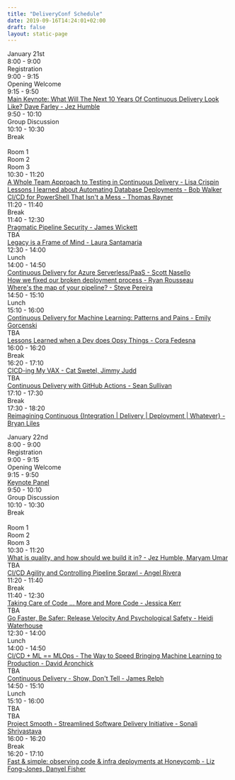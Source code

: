```yaml
---
title: "DeliveryConf Schedule"
date: 2019-09-16T14:24:01+02:00
draft: false
layout: static-page
---
```


<div class="container">
  <div class="row justify-content-center">
    <div class="col-md schedule schedule-header">
    January 21st
    </div>
  </div>
  <div class="row">
    <div class="col-md-3 schedule">
      8:00 - 9:00
    </div>
    <div class="col-md schedule">
      Registration
    </div>
  </div>
  <div class="row">
    <div class="col-md-3 schedule">
      9:00 - 9:15
    </div>
    <div class="col-md schedule">
      Opening Welcome
    </div>
  </div>
  <div class="row">
    <div class="col-md-3 schedule">
      9:15 - 9:50
    </div>
    <div class="col-md schedule">
      <a href="/talks/what-will-the-next-ten-years-of-continuous-delivery-look-like/">Main Keynote: What Will The Next 10 Years Of Continuous Delivery Look Like? Dave Farley - Jez Humble</a>
    </div>
  </div>
  <div class="row">
    <div class="col-md-3 schedule">
      9:50 - 10:10
    </div>
    <div class="col-md schedule">
      Group Discussion<br>
    </div>
  </div>
  <div class="row">
    <div class="col-md-3 schedule">
      10:10 - 10:30
    </div>
    <div class="col-md schedule">
      Break<br>
    </div>
  </div>
  <div class="row">
    <div class="col-md schedule">
      &nbsp;
    </div>
    <div class="col-md schedule">
      Room 1
    </div>
        <div class="col-md schedule">
      Room 2
    </div>
        <div class="col-md schedule">
      Room 3
    </div>
  </div>
  <div class="row">
    <div class="col-md schedule">
      10:30 - 11:20
    </div>
    <div class="col-md schedule">
      <a href="/talks/a-whole-team-approach-to-testing-in-continuous-delivery/">A Whole Team Approach to Testing in Continuous Delivery - Lisa Crispin</a>
    </div>
        <div class="col-md schedule">
      <a href="/talks/lessons-i-learned-about-automating-database-deployments/">Lessons I learned about Automating Database Deployments - Bob Walker</a>
    </div>
        <div class="col-md schedule">
      <a href="/talks/ci-cd-for-powershell-that-isnt-a-mess/">CI/CD for PowerShell That Isn't a Mess - Thomas Rayner</a>
    </div>
  </div>
  <div class="row">
    <div class="col-md-3 schedule">
      11:20 - 11:40
    </div>
    <div class="col-md schedule">
      Break<br>
    </div>
  </div>
  <div class="row">
    <div class="col-md schedule">
      11:40 - 12:30
    </div>
    <div class="col-md schedule">
      <a href="/talks/pragmatic-pipeline-security/">Pragmatic Pipeline Security - James Wickett</a>
    </div>
    <div class="col-md schedule">
      TBA
    </div>
    <div class="col-md schedule">
      <a href="/speakers/laura-santamaria">Legacy is a Frame of Mind - Laura Santamaria</a>
    </div>
  </div>
  <div class="row">
    <div class="col-md-3 schedule">
      12:30 - 14:00
    </div>
    <div class="col-md schedule">
      Lunch<br>
    </div>
  </div>
  <div class="row">
    <div class="col-md schedule">
      14:00 - 14:50
    </div>
    <div class="col-md schedule">
      <a href="/talks/continuous-delivery-for-azure-serverless-paas/">Continuous Delivery for Azure Serverless/PaaS - Scott Nasello</a>
    </div>
    <div class="col-md schedule">
      <a href="/talks/how-we-fixed-our-broken-deployment-process/">How we fixed our broken deployment process - Ryan Rousseau</a>
    </div>
    <div class="col-md schedule">
      <a href="/talks/wheres-the-map-of-your-pipeline/">Where's the map of your pipeline? - Steve Pereira</a>
    </div>
  </div>
  <div class="row">
    <div class="col-md-3 schedule">
      14:50 - 15:10
    </div>
    <div class="col-md schedule">
      Lunch<br>
    </div>
  </div>
  <div class="row">
    <div class="col-md schedule">
      15:10 - 16:00
    </div>
    <div class="col-md schedule">
      <a href="/talks/continuous-delivery-for-machine-learning-patterns-and-pains/">Continuous Delivery for Machine Learning: Patterns and Pains - Emily Gorcenski</a>
    </div>
    <div class="col-md schedule">
      TBA
    </div>
    <div class="col-md schedule">
      <a href="/talks/lessons-learned-when-a-dev-does-opsy-things/">Lessons Learned when a Dev does Opsy Things - Cora Fedesna</a>
    </div>
  </div>
  <div class="row">
    <div class="col-md-3 schedule">
      16:00 - 16:20
    </div>
    <div class="col-md schedule">
      Break<br>
    </div>
  </div>
    <div class="row">
    <div class="col-md schedule">
      16:20 - 17:10
    </div>
    <div class="col-md schedule">
      <a href="/talks/ci-cd-ing-my-vax/">CICD-ing My VAX - Cat Swetel, Jimmy Judd</a>
    </div>
    <div class="col-md schedule">
      TBA
    </div>
    <div class="col-md schedule">
      <a href="/talks/continuous-delivery-with-github-actions/">Continuous Delivery with GitHub Actions - Sean Sullivan</a>
    </div>
  </div>
  <div class="row">
    <div class="col-md-3 schedule">
      17:10 - 17:30
    </div>
    <div class="col-md schedule">
      Break<br>
    </div>
  </div>
  <div class="row">
    <div class="col-md-3 schedule">
      17:30 - 18:20
    </div>
    <div class="col-md schedule">
      <a href="/talks/reimagining-continuous-integration-delivery-deployment-whatever/">Reimagining Continuous {Integration | Delivery | Deployment | Whatever} - Bryan Liles</a>
    </div>
  </div>
</div>

<p>

<div class="container">
  <div class="row justify-content-center">
    <div class="col-md schedule schedule-header">
    January 22nd
    </div>
  </div>
  <div class="row">
    <div class="col-md-3 schedule">
      8:00 - 9:00
    </div>
    <div class="col-md schedule">
      Registration
    </div>
  </div>
  <div class="row">
    <div class="col-md-3 schedule">
      9:00 - 9:15
    </div>
    <div class="col-md schedule">
      Opening Welcome
    </div>
  </div>
  <div class="row">
    <div class="col-md-3 schedule">
      9:15 - 9:50
    </div>
    <div class="col-md schedule">
      <a href="/talks/learning-from-today-shaping-tomorrow/">Keynote Panel</a>
    </div>
  </div>
  <div class="row">
    <div class="col-md-3 schedule">
      9:50 - 10:10
    </div>
    <div class="col-md schedule">
      Group Discussion<br>
    </div>
  </div>
  <div class="row">
    <div class="col-md-3 schedule">
      10:10 - 10:30
    </div>
    <div class="col-md schedule">
      Break<br>
    </div>
  </div>
  <div class="row">
    <div class="col-md schedule">
      &nbsp;
    </div>
    <div class="col-md schedule">
      Room 1
    </div>
        <div class="col-md schedule">
      Room 2
    </div>
        <div class="col-md schedule">
      Room 3
    </div>
  </div>
  <div class="row">
    <div class="col-md schedule">
      10:30 - 11:20
    </div>
    <div class="col-md schedule">
      <a href="/talks/what-is-quality-and-how-should-we-build-it-in/">What is quality, and how should we build it in? - Jez Humble, Maryam Umar</a>
    </div>
    <div class="col-md schedule">
      TBA
    </div>
    <div class="col-md schedule">
      <a href="/talks/ci-cd-agility-and-controlling-pipeline-sprawl/">CI/CD Agility and Controlling Pipeline Sprawl - Angel Rivera</a>
    </div>
  </div>
  <div class="row">
    <div class="col-md-3 schedule">
      11:20 - 11:40
    </div>
    <div class="col-md schedule">
      Break<br>
    </div>
  </div>
  <div class="row">
    <div class="col-md schedule">
      11:40 - 12:30
    </div>
    <div class="col-md schedule">
      <a href="/talks/-taking-care-of-code-more-and-more-code/">Taking Care of Code ... More and More Code - Jessica Kerr</a>
    </div>
    <div class="col-md schedule">
      TBA
    </div>
    <div class="col-md schedule">
      <a href="/talks/go-faster-be-safer-release-velocity-and-psychological-safety/">Go Faster, Be Safer: Release Velocity And Psychological Safety - Heidi Waterhouse</a>
    </div>
  </div>
  <div class="row">
    <div class="col-md-3 schedule">
      12:30 - 14:00
    </div>
    <div class="col-md schedule">
      Lunch<br>
    </div>
  </div>
  <div class="row">
    <div class="col-md schedule">
      14:00 - 14:50
    </div>
    <div class="col-md schedule">
      <a href="/talks/ci-cd-and-ml-mlops-the-way-to-speed-bringing-machine-learning-to-production/">CI/CD + ML == MLOps - The Way to Speed Bringing Machine Learning to Production - David Aronchick</a>
    </div>
    <div class="col-md schedule">
      TBA
    </div>
    <div class="col-md schedule">
      <a href="/talks/continuous-delivery-show-dont-tell/">Continuous Delivery - Show, Don't Tell - James Relph</a>
    </div>
  </div>
  <div class="row">
    <div class="col-md-3 schedule">
      14:50 - 15:10
    </div>
    <div class="col-md schedule">
      Lunch<br>
    </div>
  </div>
  <div class="row">
    <div class="col-md schedule">
      15:10 - 16:00
    </div>
    <div class="col-md schedule">
      TBA
    </div>
    <div class="col-md schedule">
      TBA
    </div>
    <div class="col-md schedule">
      <a href="/talks/project-smooth-streamlined-software-delivery-initiative/">Project Smooth - Streamlined Software Delivery Initiative - Sonali Shrivastava</a>
    </div>
  </div>
  <div class="row">
    <div class="col-md-3 schedule">
      16:00 - 16:20
    </div>
    <div class="col-md schedule">
      Break<br>
    </div>
  </div>
  <div class="row">
    <div class="col-md-3 schedule">
      16:20 - 17:10
    </div>
    <div class="col-md schedule">
      <a href="/talks/fast-and-simple-observing-code-and-infra-deployments-at-honeycomb/">Fast & simple: observing code & infra deployments at Honeycomb - Liz Fong-Jones, Danyel Fisher</a>
    </div>
  </div>
</div>
